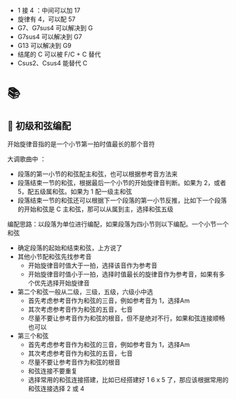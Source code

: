 
- 1 接 4 ：中间可以加 17
- 旋律有 4，可以配 57
- G7、G7sus4 可以解决到 G
- G7sus4 可以解决到 G7
- G13 可以解决到 G9
- 结尾的 C 可以被 F/C + C 替代
- Csus2、Csus4 能替代 C

# 📚
## 📖 初级和弦编配
开始旋律音指的是一个小节第一拍时值最长的那个音符

大调歌曲中 ：
- 段落的第一小节的和弦配主和弦，也可以根据参考音方法来
- 段落结束一节的和弦，根据最后一个小节的开始旋律音判断。如果为 2，或者 5，配五级属和弦。如果为 1 配一级主和弦
- 段落结束一节的和弦还可以根据下一个段落的第一小节反推，比如下一个段落的开始和弦是 C 主和弦，那可以从属到主，选择和弦五级

编配思路：以段落为单位进行编配，如果段落为四小节则以下编配。一个小节一个和弦
- 确定段落的起始和结束和弦，上方说了
- 其他小节配和弦先找参考音
	- 开始旋律音时值大于一拍，选择该音作为参考音
	- 开始旋律音时值小于一拍，选择时值最长的旋律音作为参考音，如果有多个优先选择开始旋律音
- 第二个和弦一般从二级，三级，五级，六级小中选
	- 首先考虑参考音作为和弦的三音，例如参考音为 1，选择Am
	- 其次考虑参考音作为和弦的五音，七音
	- 尽量不要让参考音作为和弦的根音，但不是绝对不行，如果和弦连接顺畅也可以
- 第三个和弦
	- 首先考虑参考音作为和弦的三音，例如参考音为 1，选择Am
	- 其次考虑参考音作为和弦的五音，七音
	- 尽量不要让参考音作为和弦的根音
	- 和弦连接不要重复
	- 选择常用的和弦连接搭建，比如已经搭建好 1 6 x 5 了，那应该根据常用的和弦连接选择 2 或 4
